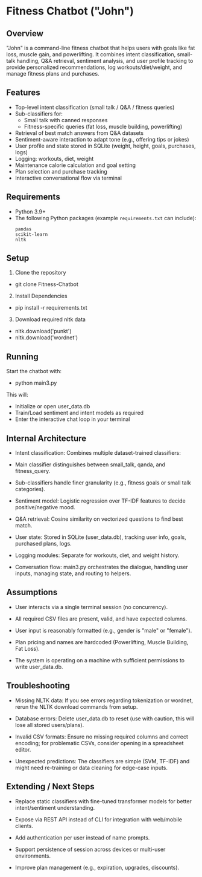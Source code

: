 # Fitness Chatbot ("John")

## Overview

"John" is a command-line fitness chatbot that helps users with goals like fat loss, muscle gain, and powerlifting. It combines intent classification, small-talk handling, Q&A retrieval, sentiment analysis, and user profile tracking to provide personalized recommendations, log workouts/diet/weight, and manage fitness plans and purchases.

## Features

- Top-level intent classification (small talk / Q&A / fitness queries)
- Sub-classifiers for:
  - Small talk with canned responses
  - Fitness-specific queries (fat loss, muscle building, powerlifting)
- Retrieval of best match answers from Q&A datasets
- Sentiment-aware interaction to adapt tone (e.g., offering tips or jokes)
- User profile and state stored in SQLite (weight, height, goals, purchases, logs)
- Logging: workouts, diet, weight
- Maintenance calorie calculation and goal setting
- Plan selection and purchase tracking
- Interactive conversational flow via terminal


## Requirements

- Python 3.9+
- The following Python packages (example `requirements.txt` can include):
  ```text
  pandas
  scikit-learn
  nltk

## Setup 

1. Clone the repository 
- git clone Fitness-Chatbot

2. Install Dependencies
- pip install -r requirements.txt

3. Download required nltk data
- nltk.download('punkt')
- nltk.download('wordnet')



## Running

Start the chatbot with:
- python main3.py

This will:
- Initialize or open user_data.db
- Train/Load sentiment and intent models as required
- Enter the interactive chat loop in your terminal 

## Internal Architecture 

- Intent classification: Combines multiple dataset-trained classifiers:

- Main classifier distinguishes between small_talk, qanda, and fitness_query.

- Sub-classifiers handle finer granularity (e.g., fitness goals or small talk categories).

- Sentiment model: Logistic regression over TF-IDF features to decide positive/negative mood.

- Q&A retrieval: Cosine similarity on vectorized questions to find best match.

- User state: Stored in SQLite (user_data.db), tracking user info, goals, purchased plans, logs.

- Logging modules: Separate for workouts, diet, and weight history.

- Conversation flow: main3.py orchestrates the dialogue, handling user inputs, managing state, and routing to helpers.

## Assumptions

- User interacts via a single terminal session (no concurrency).

- All required CSV files are present, valid, and have expected columns.

- User input is reasonably formatted (e.g., gender is "male" or "female").

- Plan pricing and names are hardcoded (Powerlifting, Muscle Building, Fat Loss).

- The system is operating on a machine with sufficient permissions to write user_data.db.


## Troubleshooting

- Missing NLTK data: If you see errors regarding tokenization or wordnet, rerun the NLTK download commands from setup.

- Database errors: Delete user_data.db to reset (use with caution, this will lose all stored users/plans).

- Invalid CSV formats: Ensure no missing required columns and correct encoding; for problematic CSVs, consider opening in a spreadsheet editor.

- Unexpected predictions: The classifiers are simple (SVM, TF-IDF) and might need re-training or data cleaning for edge-case inputs.


## Extending / Next Steps
- Replace static classifiers with fine-tuned transformer models for better intent/sentiment understanding.

- Expose via REST API instead of CLI for integration with web/mobile clients.

- Add authentication per user instead of name prompts.

- Support persistence of session across devices or multi-user environments.

- Improve plan management (e.g., expiration, upgrades, discounts).

